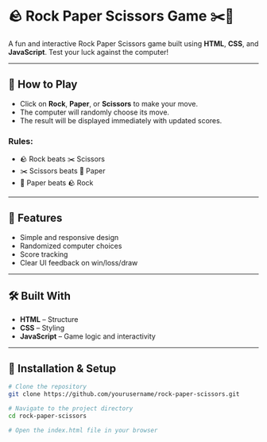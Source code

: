 # 🪨 Rock Paper Scissors Game ✂️📄

A fun and interactive Rock Paper Scissors game built using **HTML**, **CSS**, and **JavaScript**. Test your luck against the computer!

---

## 🧠 How to Play

- Click on **Rock**, **Paper**, or **Scissors** to make your move.
- The computer will randomly choose its move.
- The result will be displayed immediately with updated scores.

### Rules:

- 🪨 Rock beats ✂️ Scissors  
- ✂️ Scissors beats 📄 Paper  
- 📄 Paper beats 🪨 Rock

---

## 🚀 Features

- Simple and responsive design
- Randomized computer choices
- Score tracking
- Clear UI feedback on win/loss/draw

---

## 🛠️ Built With

- **HTML** – Structure
- **CSS** – Styling
- **JavaScript** – Game logic and interactivity

---

## 📂 Installation & Setup

```bash
# Clone the repository
git clone https://github.com/yourusername/rock-paper-scissors.git

# Navigate to the project directory
cd rock-paper-scissors

# Open the index.html file in your browser
